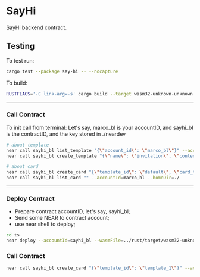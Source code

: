 # SayHi

SayHi backend contract.

## Testing
To test run:
```bash
cargo test --package say-hi -- --nocapture
```
To build:
```bash
RUSTFLAGS='-C link-arg=-s' cargo build --target wasm32-unknown-unknown --release
```
-----------
### Call Contract
To init call from terminal:
Let's say, marco_bl is your accountID, and sayhi_bl is the contractID, and the key stored in ./neardev

```bash
# about template
near call sayhi_bl list_template "{\"account_id\": \"marco_bl\"}" --accountId=marco_bl --homeDir=./
near call sayhi_bl create_template "{\"name\": \"invitation\", \"content\": \"This is invitaion content.\", \"duration\": 100}" --accountId=marco_bl --homeDir=./

# about card
near call sayhi_bl create_card "{\"template_id\": \"default\", \"card_type\": 0, \"public_message\": \"This is public msg content.\", \"private_message\": \"This is private_message conent.\", \"name\": \"invitation\", \"count\": 10, \"total\": 10, \"duration\": 100, \"specify_account\": \"\"}" --accountId=marco_bl --homeDir=./
near call sayhi_bl list_card "" --accountId=marco_bl --homeDir=./
```

----------
### Deploy Contract
* Prepare contract accountID, let's say, sayhi_bl;
* Send some NEAR to contract account;
* use near shell to deploy;
```bash
cd ts  
near deploy --accountId=sayhi_bl --wasmFile=../rust/target/wasm32-unknown-unknown/release/say_hi.wasm
```

### Call Contract
```bash
near call sayhi_bl create_card "{\"template_id\": \"template_1\"}" --accountId=aaaa
```